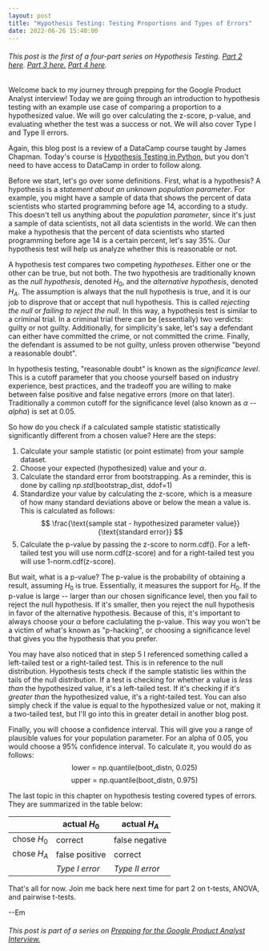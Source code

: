 ```yaml
---
layout: post
title: "Hypothesis Testing: Testing Proportions and Types of Errors"
date: 2022-06-26 15:40:00
---
```


###### This post is the first of a four-part series on Hypothesis Testing. <a href="http://emily-hk.com/t-tests-and-more/">Part 2 here</a>. <a href="http://emily-hk.com/chi-squared/">Part 3 here.</a> <a href="http://emily-hk.com/non-parametric-tests/">Part 4 here</a>.

Welcome back to my journey through prepping for the Google Product Analyst interview! Today we are going through an introduction to hypothesis testing with an example use case of comparing a proportion to a hypothesized value. We will go over calculating the z-score, p-value, and evaluating whether the test was a success or not. We will also cover Type I and Type II errors.

Again, this blog post is a review of a DataCamp course taught by James Chapman. Today's course is <a href="https://campus.datacamp.com/courses/hypothesis-testing-in-python">Hypothesis Testing in Python</a>, but you don't need to have access to DataCamp in order to follow along.

Before we start, let's go over some definitions. First, what is a hypothesis? A hypothesis is a _statement about an unknown population parameter_. For example, you might have a sample of data that shows the percent of data scientists who started programming before age 14, according to a study. This doesn't tell us anything about the _population parameter_, since it's just a sample of data scientists, not all data scientists in the world. We can then make a hypothesis that the percent of data scientists who started programming before age 14 is a certain percent, let's say 35%. Our hypothesis test will help us analyze whether this is reasonable or not.

A hypothesis test compares two competing _hypotheses_. Either one or the other can be true, but not both. The two hypothesis are traditionally known as the _null hypothesis_, denoted $H_0$, and the _alternative hypothesis_, denoted $H_A$. The assumption is always that the null hypothesis is true, and it is our job to disprove that or accept that null hypothesis. This is called _rejecting the null_ or _failing to reject the null_. In this way, a hypothesis test is similar to a criminal trial. In a criminal trial there can be (essentially) two verdicts: guilty or not guilty. Additionally, for simplicity's sake, let's say a defendant can either have committed the crime, or not committed the crime. Finally, the defendant is assumed to be not guilty, unless proven otherwise "beyond a reasonable doubt".

In hypothesis testing, "reasonable doubt" is known as the _significance level_. This is a cutoff parameter that you choose yourself based on industry experience, best practices, and the tradeoff you are willing to make between false positive and false negative errors (more on that later). Traditionally a common cutoff for the significance level (also known as $\alpha$ -- _alpha_) is set at 0.05.

So how do you check if a calculated sample statistic statistically significantly different from a chosen value? Here are the steps:

1. Calculate your sample statistic (or point estimate) from your sample dataset.
2. Choose your expected (hypothesized) value and your $\alpha$.
3. Calculate the standard error from bootstrapping. As a reminder, this is done by calling $np.std(\text{bootstrap_dist, ddof=}1)$
4. Standardize your value by calculating the z-score, which is a measure of how many standard deviations above or below the mean a value is. This is calculated as follows:
$$ \frac{\text{sample stat - hypothesized parameter value}}{\text{standard error}} $$
5. Calculate the p-value by passing the z-score to $\text{norm.cdf()}$. For a left-tailed test you will use $\text{norm.cdf(z-score)}$ and for a right-tailed test you will use $\text{1-norm.cdf(z-score)}$.

But wait, what is a p-value? The p-value is the probability of obtaining a result, assuming $H_0$ is true. Essentially, it measures the support for $H_0$. If the p-value is large -- larger than our chosen significance level, then you fail to reject the null hypothesis. If it's smaller, then you reject the null hypothesis in favor of the alternative hypothesis. Because of this, it's important to always choose your $\alpha$ before caclulating the p-value. This way you won't be a victim of what's known as "p-hacking", or choosing a significance level that gives you the hypothesis that you prefer.

You may have also noticed that in step 5 I referenced something called a left-tailed test or a right-tailed test. This is in reference to the null distribution. Hypothesis tests check if the sample statistic lies within the tails of the null distribution. If a test is checking for whether a value is _less than_ the hypothesized value, it's a left-tailed test. If it's checking if it's _greater than_ the hypothesized value, it's a right-tailed test. You can also simply check if the value is equal to the hypothesized value or not, making it a two-tailed test, but I'll go into this in greater detail in another blog post.

Finally, you will choose a confidence interval. This will give you a range of plausible values for your population parameter. For an alpha of 0.05, you would choose a 95% confidence interval. To calculate it, you would do as follows:
$$\text{lower = np.quantile(boot_distn, 0.025)}$$
$$\text{upper = np.quantile(boot_distn, 0.975)}$$

The last topic in this chapter on hypothesis testing covered types of errors. They are summarized in the table below:

|             | actual $H_0$   | actual $H_A$    |
|-------------|----------------|-----------------|
| chose $H_0$ | correct        | false negative  |
| chose $H_A$ | false positive | correct         |
|             | *Type I error* | *Type II error* |

That's all for now. Join me back here next time for part 2 on t-tests, ANOVA, and pairwise t-tests.

--Em

###### This post is part of a series on <a href="http://emily-hk.com/welcome-back/">Prepping for the Google Product Analyst Interview.</a>